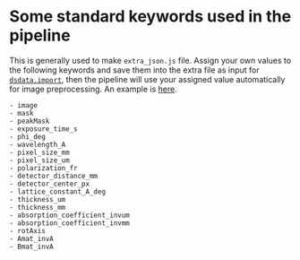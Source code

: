 Some standard keywords used in the pipeline
======

This is generally used to make ```extra_json.js``` file. Assign your own values to the following keywords and save them into the extra file as input for [```dsdata.import```](https://github.com/zhenwork/dspack/blob/main/tutorial/README-DATA-IMPORT.md), then the pipeline will use your assigned value automatically for image preprocessing. An example is [here](https://github.com/zhenwork/dspack/blob/main/tutorial/example/extra_json.js).

```
- image
- mask
- peakMask
- exposure_time_s
- phi_deg
- wavelength_A
- pixel_size_mm
- pixel_size_um
- polarization_fr
- detector_distance_mm
- detector_center_px
- lattice_constant_A_deg
- thickness_um 
- thickness_mm 
- absorption_coefficient_invum 
- absorption_coefficient_invmm 
- rotAxis
- Amat_invA 
- Bmat_invA 
```
